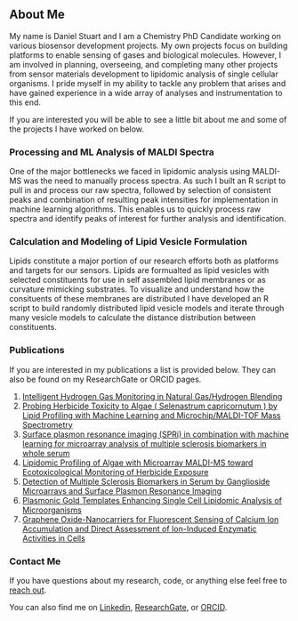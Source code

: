 ## About Me ##
My name is Daniel Stuart and I am a Chemistry PhD Candidate working on various biosensor development projects. My own projects focus on building platforms to enable sensing of gases and biological molecules. However, I am involved in planning, overseeing, and completing many other projects from sensor materials development to lipidomic analysis of single cellular organisms. I pride myself in my ability to tackle any problem that arises and have gained experience in a wide array of analyses and instrumentation to this end. 

If you are interested you will be able to see a little bit about me and some of the projects I have worked on below.

### Processing and ML Analysis of MALDI Spectra ###
One of the major bottlenecks we faced in lipidomic analysis using MALDI-MS was the need to manually process spectra. As such I built an R script to pull in and process our raw spectra, followed by selection of consistent peaks and combination of resulting peak intensities for implementation in machine learning algorithms. This enables us to quickly process raw spectra and identify peaks of interest for further analysis and identification. 

### Calculation and Modeling of Lipid Vesicle Formulation ###
Lipids constitute a major portion of our research efforts both as platforms and targets for our sensors. Lipids are formualted as lipid vesicles with selected constituents for use in self assembled lipid membranes or as curvature mimicking substrates. To visualize and understand how the consituents of these membranes are distributed I have developed an R script to build randomly distributed lipid vesicle models and iterate through many vesicle models to calculate the distance distribution between constituents.

<object data="../assets/GM1 Distribution.pdf" width="1000" height="1000" type='application/pdf'></object>

### Publications ###
If you are interested in my publications a list is provided below. They can also be found on my ResearchGate or ORCID pages.

1. [Intelligent Hydrogen Gas Monitoring in Natural Gas/Hydrogen Blending](http://dx.doi.org/10.4043/32007-MS)
2. [Probing Herbicide Toxicity to Algae ( Selenastrum capricornutum ) by Lipid Profiling with Machine Learning and Microchip/MALDI-TOF Mass Spectrometry](http://dx.doi.org/10.1021/acs.chemrestox.1c00397)
3. [Surface plasmon resonance imaging (SPRi) in combination with machine learning for microarray analysis of multiple sclerosis biomarkers in whole serum](http://dx.doi.org/10.1016/j.biosx.2022.100127)
4. [Lipidomic Profiling of Algae with Microarray MALDI-MS toward Ecotoxicological Monitoring of Herbicide Exposure](http://dx.doi.org/10.1021/acs.chemrestox.1c00397)
5. [Detection of Multiple Sclerosis Biomarkers in Serum by Ganglioside Microarrays and Surface Plasmon Resonance Imaging](http://dx.doi.org/10.1016/j.biosx.2022.100127)
6. [Plasmonic Gold Templates Enhancing Single Cell Lipidomic Analysis of Microorganisms](http://dx.doi.org/10.1021/acs.analchem.9b05285)
7. [Graphene Oxide-Nanocarriers for Fluorescent Sensing of Calcium Ion Accumulation and Direct Assessment of Ion-Induced Enzymatic Activities in Cells](http://dx.doi.org/10.1021/acsanm.9b01160)

### Contact Me ###
If you have questions about my research, code, or anything else feel free to [reach out](mailto:dstua003@ucr.edu). 

You can also find me on [Linkedin](https://www.linkedin.com/in/danieldstuart), [ResearchGate](https://www.researchgate.net/profile/Daniel-Stuart-8), or [ORCID](https://orcid.org/0000-0001-6282-9373).
